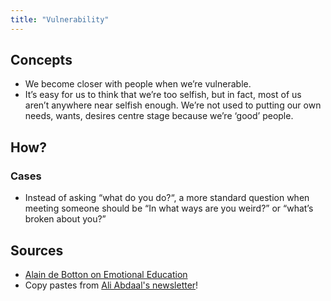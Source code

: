 ```yaml
---
title: "Vulnerability"
---
```


## Concepts
- We become closer with people when we’re vulnerable.
- It’s easy for us to think that we’re too selfish, but in fact, most of us aren’t anywhere near selfish enough. We’re not used to putting our own needs, wants, desires centre stage because we’re ‘good’ people.

## How?
### Cases
-  Instead of asking “what do you do?“, a more standard question when meeting someone should be “In what ways are you weird?” or “what’s broken about you?”

## Sources
- [Alain de Botton on Emotional Education](https://www.youtube.com/watch?v=W9X7u-MeJz0)
- Copy pastes from [Ali Abdaal's newsletter](https://aliabdaal.com/)!